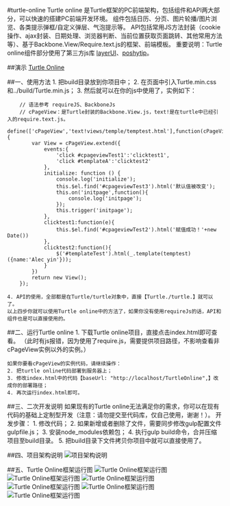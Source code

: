 #turtle-online
Turtle online 是Turtle框架的PC前端架构，包括组件和API两大部分，可以快速的搭建PC前端开发环境。
组件包括日历、分页、图片轮播/图片浏览、各类提示弹框/自定义弹层、气泡提示等。
API包括常用JS方法封装（cookie操作、ajax封装、日期处理、浏览器判断、当前位置获取页面跳转、其他常用方法等）、基于Backbone.View/Require.text.js的框架、前端模板。
重要说明：Turtle online组件部分使用了第三方js库 [layerUI](http://layer.layui.com)、[poshytip](http://vadikom.com/tools/poshy-tip-jquery-plugin-for-stylish-tooltips)。

##演示
[Turtle Online](http://htmlpreview.github.com/?https://github.com/Alec-Yin/Turtle-Online/blob/master/code/views/index.html)

##一、使用方法
	1. 把build目录放到你项目中；
	2. 在页面中引入Turtle.min.css和../build/Turtle.min.js；
	3. 然后就可以在你的js中使用了，实例如下：
		
		// 语法参考 requireJS、BackboneJs
		// cPageView：是Turtle封装的Backbone.View.js，text!是在turtle中已经引入的require.text.js。
		define(['cPageView','text!views/temple/temptest.html'],function(cPageView,temptest) {
			var View = cPageView.extend({
				events:{
					'click #cpageviewTest1':'clicktest1',
					'click #templateA':'clicktest2'
				},
				initialize: function () {
					console.log('initialize');
					this.$el.find('#cpageviewTest3').html('默认值被改变');
					this.on('initpage',function(){
						console.log('initpage');
					});
					this.trigger('initpage');
				},
				clicktest1:function(e){
					this.$el.find('#cpageviewTest2').html('赋值成功！'+new Date())
				},
				clicktest2:function(){
					$('#templateTest').html(_.template(temptest)({name:'Alec yin'}));
				}
			})
			return new View();
		});

	4. API的使用，全部都是在Turtle/turtle对象中，直接【Turtle./turtle.】就可以了。
	以上四步你就可以使用Turtle online中的方法了，如果你没有使用requireJs的话，API和组件也是可以直接使用的。

##二、运行Turtle online
	1. 下载Turtle online项目，直接点击index.html即可查看。
		（此时有js报错，因为使用了require.js，需要提供项目路径，不影响查看非cPageView实例以外的实例。）
	
	如果你要看cPageView的实例代码，请继续操作：
	2. 把turtle online代码部署到服务器上；
	3. 修改index.html中的代码【baseUrl: "http://localhost/TurtleOnline",】改成你的部署路径；
	4. 再次运行index.html即可。

##三、二次开发说明
	如果现有的Turtle online无法满足你的需求，你可以在现有代码的基础上定制型开发（注意：请勿提交至代码库，仅自己使用，谢谢！）。
	开发步骤：
		1. 修改代码；
		2. 如果新增或者删除了文件，需要同步修改gulp配置文件gulpfile.js；
		3. 安装node_modules依赖包；
		4. 执行gulp build命令，合并压缩项目至build目录。
		5. 把build目录下文件拷贝你项目中就可以直接使用了。

##四、项目架构说明
	![项目架构说明](https://git.oschina.net/yinluhui/Pictures/raw/master/TurtleOnline/1.png)

##五、Turtle Online框架运行图
	![Turtle Online框架运行图](https://git.oschina.net/yinluhui/Pictures/raw/master/TurtleOnline/2.png)
	![Turtle Online框架运行图](https://git.oschina.net/yinluhui/Pictures/raw/master/TurtleOnline/3.png)
	![Turtle Online框架运行图](https://git.oschina.net/yinluhui/Pictures/raw/master/TurtleOnline/4.png)
	![Turtle Online框架运行图](https://git.oschina.net/yinluhui/Pictures/raw/master/TurtleOnline/5.png)
	![Turtle Online框架运行图](https://git.oschina.net/yinluhui/Pictures/raw/master/TurtleOnline/6.png)
	![Turtle Online框架运行图](https://git.oschina.net/yinluhui/Pictures/raw/master/TurtleOnline/7.png)
	
	
